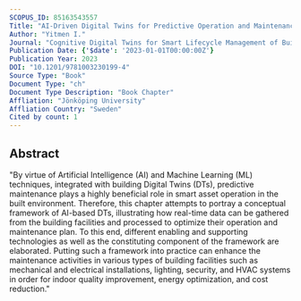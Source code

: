 ```yaml
---
SCOPUS_ID: 85163543557
Title: "AI-Driven Digital Twins for Predictive Operation and Maintenance in Building Facilities"
Author: "Yitmen I."
Journal: "Cognitive Digital Twins for Smart Lifecycle Management of Built Environment and Infrastructure Challenges, Opportunities and Practices"
Publication Date: {'$date': '2023-01-01T00:00:00Z'}
Publication Year: 2023
DOI: "10.1201/9781003230199-4"
Source Type: "Book"
Document Type: "ch"
Document Type Description: "Book Chapter"
Affliation: "Jönköping University"
Affliation Country: "Sweden"
Cited by count: 1
---
```


## Abstract
"By virtue of Artificial Intelligence (AI) and Machine Learning (ML) techniques, integrated with building Digital Twins (DTs), predictive maintenance plays a highly beneficial role in smart asset operation in the built environment. Therefore, this chapter attempts to portray a conceptual framework of AI-based DTs, illustrating how real-time data can be gathered from the building facilities and processed to optimize their operation and maintenance plan. To this end, different enabling and supporting technologies as well as the constituting component of the framework are elaborated. Putting such a framework into practice can enhance the maintenance activities in various types of building facilities such as mechanical and electrical installations, lighting, security, and HVAC systems in order for indoor quality improvement, energy optimization, and cost reduction."
